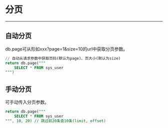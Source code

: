 # 分页

---

## 自动分页
db.page可从形如xxx?page=1&size=10的url中获取分页参数。

```sql
// 自动从请求参数中获取页码(默认为page)、页大小(默认为size)
return db.page("""
    SELECT * FROM sys_user
""")
```


## 手动分页
可手动传入分页参数。

```sql
return db.page("""
    SELECT * FROM sys_user
""", 10, 20) // 跳过前20条查10条(limit, offset)
```


